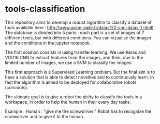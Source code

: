 # tools-classification

This repository aims to develop a robust algorithm to classify a dataset of tools available here : 
http://www.usine-agile.fr/datas/22-cnn-datas-1.html)
The database is divided into 5 parts : each part is a set of images of 7 different tools, but with different conditions. You can vizualise the images and the conditions in the jupyter notebook.

The first solution consists in using transfer learning. We use Keras and VGG16 CNN to extract features from the images, and then,
due to the limited number of images, we use a SVM to classify the images.

This first approach is a Supervised Learning problem. But the final aim is to have a solution that is able to detect novelties 
and to continuously learn. In fact the algorithm is aimed to be deployed for collaborative robots (colrobots).

The ultimate goal is to give a robot the abilty to classify the tools in a workspace, in order to help the human in their every day tasks.

Example :
Human : "give me the screwdriver!"
Robot has to recognize the screwdriver and to give it to the human.
